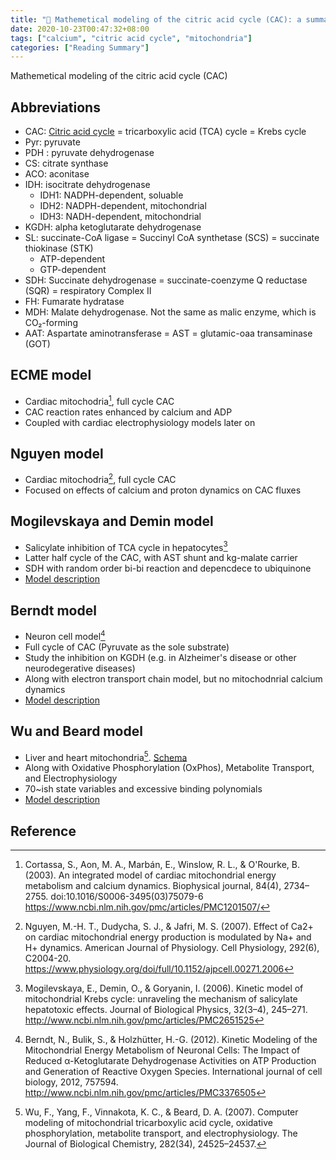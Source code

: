 ```yaml
---
title: "📒 Mathemetical modeling of the citric acid cycle (CAC): a summary"
date: 2020-10-23T00:47:32+08:00
tags: ["calcium", "citric acid cycle", "mitochondria"]
categories: ["Reading Summary"]
---
```


Mathemetical modeling of the citric acid cycle (CAC)

<!--more-->

## Abbreviations
* CAC: [Citric acid cycle](https://en.wikipedia.org/wiki/Citric_acid_cycle) = tricarboxylic acid (TCA) cycle = Krebs cycle
* Pyr: pyruvate
* PDH : pyruvate dehydrogenase
* CS: citrate synthase
* ACO: aconitase
* IDH: isocitrate dehydrogenase
  * IDH1: NADPH-dependent, soluable
  * IDH2: NADPH-dependent, mitochondrial
  * IDH3: NADH-dependent, mitochondrial
* KGDH: alpha ketoglutarate dehydrogenase
* SL: succinate-CoA ligase = Succinyl CoA synthetase (SCS) = succinate thiokinase (STK)
  * ATP-dependent
  * GTP-dependent
* SDH: Succinate dehydrogenase = succinate-coenzyme Q reductase (SQR) = respiratory Complex II
* FH: Fumarate hydratase
* MDH: Malate dehydrogenase. Not the same as malic enzyme, which is CO₂-forming
* AAT: Aspartate aminotransferase = AST = glutamic-oaa transaminase (GOT)

## ECME model
* Cardiac mitochodria[^Cortassa2003], full cycle CAC
* CAC reaction rates enhanced by calcium and ADP
* Coupled with cardiac electrophysiology models later on

## Nguyen model
* Cardiac mitochodria[^Nguyen2007], full cycle CAC
* Focused on effects of calcium and proton dynamics on CAC fluxes

## Mogilevskaya and Demin model
* Salicylate inhibition of TCA cycle in hepatocytes[^Mogilevskaya2006]
* Latter half cycle of the CAC, with AST shunt and kg-malate carrier
* SDH with random order bi-bi reaction and depencdece to ubiquinone
* [Model description](https://www.ncbi.nlm.nih.gov/pmc/articles/PMC2651525/pdf/10867_2006_Article_9015.pdf)

## Berndt model
* Neuron cell model[^Berndt2012]
* Full cycle of CAC (Pyruvate as the sole substrate)
* Study the inhibition on KGDH (e.g. in Alzheimer's disease or other neurodegerative diseases)
* Along with electron transport chain model, but no mitochodnrial calcium dynamics
* [Model description](https://www.ncbi.nlm.nih.gov/pmc/articles/PMC3376505/bin/757594.f1.pdf)

## Wu and Beard model
* Liver and heart mitochondria[^Wu2007]. [Schema](http://www.jbc.org/content/282/34/24525/F1.expansion.html)
* Along with Oxidative Phosphorylation (OxPhos), Metabolite Transport, and Electrophysiology
* 70~ish state variables and excessive binding polynomials
* [Model description](http://www.jbc.org/content/282/34/24525.full.pdf+html?with-ds=yes)



## Reference
[^Mogilevskaya2006]: Mogilevskaya, E., Demin, O., & Goryanin, I. (2006). Kinetic model of mitochondrial Krebs cycle: unraveling the mechanism of salicylate hepatotoxic effects. Journal of Biological Physics, 32(3–4), 245–271. http://www.ncbi.nlm.nih.gov/pmc/articles/PMC2651525

[^Berndt2012]: Berndt, N., Bulik, S., & Holzhütter, H.-G. (2012). Kinetic Modeling of the Mitochondrial Energy Metabolism of Neuronal Cells: The Impact of Reduced α-Ketoglutarate Dehydrogenase Activities on ATP Production and Generation of Reactive Oxygen Species. International journal of cell biology, 2012, 757594. http://www.ncbi.nlm.nih.gov/pmc/articles/PMC3376505

[^Wu2007]: Wu, F., Yang, F., Vinnakota, K. C., & Beard, D. A. (2007). Computer modeling of mitochondrial tricarboxylic acid cycle, oxidative phosphorylation, metabolite transport, and electrophysiology. The Journal of Biological Chemistry, 282(34), 24525–24537.

[^Cortassa2003]: Cortassa, S., Aon, M. A., Marbán, E., Winslow, R. L., & O'Rourke, B. (2003). An integrated model of cardiac mitochondrial energy metabolism and calcium dynamics. Biophysical journal, 84(4), 2734–2755. doi:10.1016/S0006-3495(03)75079-6 https://www.ncbi.nlm.nih.gov/pmc/articles/PMC1201507/

[^Nguyen2007]: Nguyen, M.-H. T., Dudycha, S. J., & Jafri, M. S. (2007). Effect of Ca2+ on cardiac mitochondrial energy production is modulated by Na+ and H+ dynamics. American Journal of Physiology. Cell Physiology, 292(6), C2004-20. https://www.physiology.org/doi/full/10.1152/ajpcell.00271.2006
